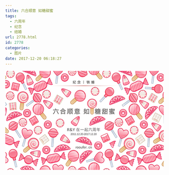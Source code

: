 ```yaml
---
title: 六合顺意 如糖甜蜜
tags:
  - 六周年
  - 纪念
  - 结婚
url: 2778.html
id: 2778
categories:
  - 图片
date: 2017-12-20 06:18:27
---
```


![六合甜蜜(550px)](/images/uploads/2017/12/六合甜蜜550px.jpg)